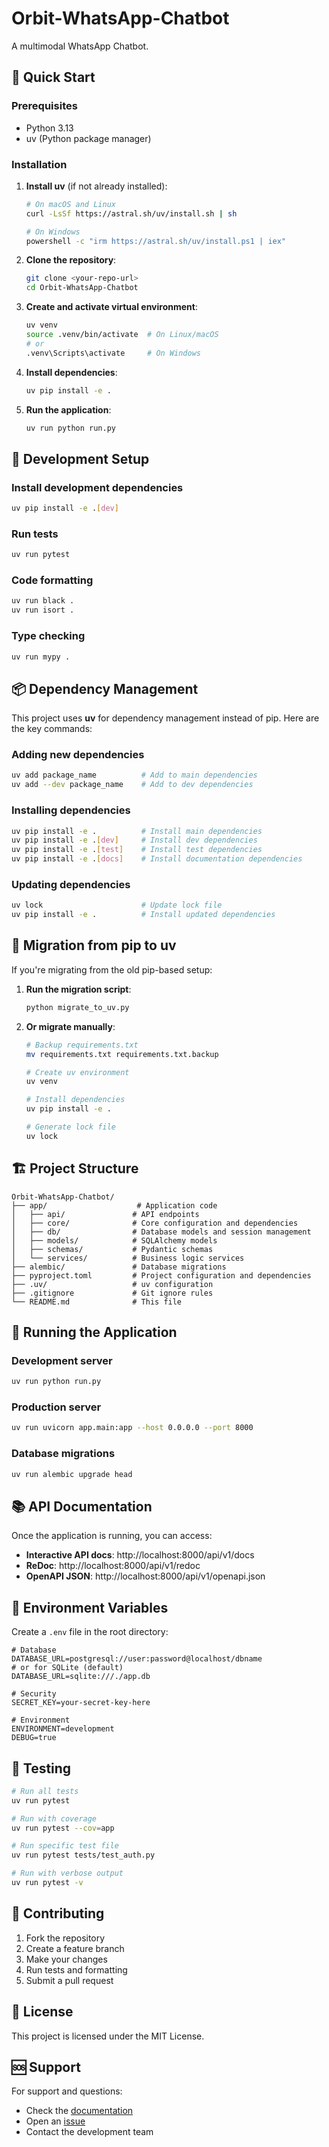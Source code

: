 # Orbit-WhatsApp-Chatbot

A multimodal WhatsApp Chatbot.

## 🚀 Quick Start

### Prerequisites

- Python 3.13
- uv (Python package manager)

### Installation

1. **Install uv** (if not already installed):

   ```bash
   # On macOS and Linux
   curl -LsSf https://astral.sh/uv/install.sh | sh

   # On Windows
   powershell -c "irm https://astral.sh/uv/install.ps1 | iex"
   ```

2. **Clone the repository**:

   ```bash
   git clone <your-repo-url>
   cd Orbit-WhatsApp-Chatbot
   ```

3. **Create and activate virtual environment**:

   ```bash
   uv venv
   source .venv/bin/activate  # On Linux/macOS
   # or
   .venv\Scripts\activate     # On Windows
   ```

4. **Install dependencies**:

   ```bash
   uv pip install -e .
   ```

5. **Run the application**:
   ```bash
   uv run python run.py
   ```

## 🔧 Development Setup

### Install development dependencies

```bash
uv pip install -e .[dev]
```

### Run tests

```bash
uv run pytest
```

### Code formatting

```bash
uv run black .
uv run isort .
```

### Type checking

```bash
uv run mypy .
```

## 📦 Dependency Management

This project uses **uv** for dependency management instead of pip. Here are the key commands:

### Adding new dependencies

```bash
uv add package_name          # Add to main dependencies
uv add --dev package_name    # Add to dev dependencies
```

### Installing dependencies

```bash
uv pip install -e .          # Install main dependencies
uv pip install -e .[dev]     # Install dev dependencies
uv pip install -e .[test]    # Install test dependencies
uv pip install -e .[docs]    # Install documentation dependencies
```

### Updating dependencies

```bash
uv lock                      # Update lock file
uv pip install -e .          # Install updated dependencies
```

## 🔄 Migration from pip to uv

If you're migrating from the old pip-based setup:

1. **Run the migration script**:

   ```bash
   python migrate_to_uv.py
   ```

2. **Or migrate manually**:

   ```bash
   # Backup requirements.txt
   mv requirements.txt requirements.txt.backup

   # Create uv environment
   uv venv

   # Install dependencies
   uv pip install -e .

   # Generate lock file
   uv lock
   ```

## 🏗️ Project Structure

```
Orbit-WhatsApp-Chatbot/
├── app/                    # Application code
│   ├── api/               # API endpoints
│   ├── core/              # Core configuration and dependencies
│   ├── db/                # Database models and session management
│   ├── models/            # SQLAlchemy models
│   ├── schemas/           # Pydantic schemas
│   └── services/          # Business logic services
├── alembic/               # Database migrations
├── pyproject.toml         # Project configuration and dependencies
├── .uv/                   # uv configuration
├── .gitignore             # Git ignore rules
└── README.md              # This file
```

## 🚀 Running the Application

### Development server

```bash
uv run python run.py
```

### Production server

```bash
uv run uvicorn app.main:app --host 0.0.0.0 --port 8000
```

### Database migrations

```bash
uv run alembic upgrade head
```

## 📚 API Documentation

Once the application is running, you can access:

- **Interactive API docs**: http://localhost:8000/api/v1/docs
- **ReDoc**: http://localhost:8000/api/v1/redoc
- **OpenAPI JSON**: http://localhost:8000/api/v1/openapi.json

## 🔐 Environment Variables

Create a `.env` file in the root directory:

```env
# Database
DATABASE_URL=postgresql://user:password@localhost/dbname
# or for SQLite (default)
DATABASE_URL=sqlite:///./app.db

# Security
SECRET_KEY=your-secret-key-here

# Environment
ENVIRONMENT=development
DEBUG=true
```

## 🧪 Testing

```bash
# Run all tests
uv run pytest

# Run with coverage
uv run pytest --cov=app

# Run specific test file
uv run pytest tests/test_auth.py

# Run with verbose output
uv run pytest -v
```

## 📝 Contributing

1. Fork the repository
2. Create a feature branch
3. Make your changes
4. Run tests and formatting
5. Submit a pull request

## 📄 License

This project is licensed under the MIT License.

## 🆘 Support

For support and questions:

- Check the [documentation](https://docs.astral.sh/uv/)
- Open an [issue](https://github.com/yourusername/orbit-whatsapp-chatbot/issues)
- Contact the development team
